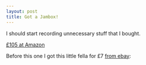 ```yaml
---
layout: post
title: Got a Jambox!
---
```


I should start recording unnecessary stuff that I bought.

[£105 at Amazon](http://www.amazon.co.uk/Jawbone-Portable-Wireless-Speaker-Speakerphone-Blue-Wave-White/dp/B00BUL3IF2/ref=sr_1_2?ie=UTF8&qid=1406926122&sr=8-2&keywords=jambox)

Before this one I got this little fella for £7 [from ebay](http://www.ebay.ie/itm/360947572977?var=630297240361&ssPageName=STRK:MEWNX:IT&_trksid=p3984.m1497.l2649):


